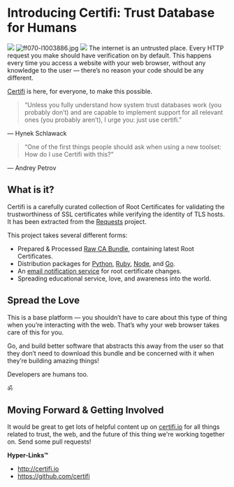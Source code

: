 # Introducing Certifi: Trust Database for Humans

 ![](https://images.squarespace-cdn.com/content/v1/665498111876725f7613f1e6/1719666480948-AX4X1ZV8G9NHLZB6GX0Y/4d1eb-img.jpg)      ![ff070-l1003886.jpg](http://images.squarespace-cdn.com/content/v1/665498111876725f7613f1e6/1719666454123-IJU8ZW6ZC7ZQDKXNOSW3/67a45-ff070-l1003886.jpg)       [![](http://images.squarespace-cdn.com/content/v1/665498111876725f7613f1e6/1719666467200-WFP2XGWODEY4K4IJRFV5/18bf1-bace4-image-asset.jpeg)](/stockholm-2014)   The internet is an untrusted place. Every HTTP request you make should have verification on by default. This happens every time you access a website with your web browser, without any knowledge to the user — there’s no reason your code should be any different.

 [Certifi](http://certifi.io/en/latest/) is here, for everyone, to make this possible.


> “Unless you fully understand how system trust databases work (you probably don’t) and are capable to implement support for all relevant ones (you probably aren’t), I urge you: just use certifi.”



— Hynek Schlawack


> “One of the first things people should ask when using a new toolset: How do I use Certifi with this?”



— Andrey Petrov

  ## What is it?

 Certifi is a carefully curated collection of Root Certificates for validating the trustworthiness of SSL certificates while verifying the identity of TLS hosts. It has been extracted from the [Requests](http://python-requests.org/) project.

 This project takes several different forms:

 * Prepared \& Processed [Raw CA Bundle](https://certifi-bundles.s3.amazonaws.com/latest.pem), containing latest Root Certificates.
* Distribution packages for [Python](https://pypi.python.org/pypi/certifi/), [Ruby](https://rubygems.org/gems/certifi), [Node](https://www.npmjs.org/package/certifi), and [Go](https://github.com/certifi/gocertifi).
* An [email notification service](https://tinyletter.com/certifi) for root certificate changes.
* Spreading educational service, love, and awareness into the world.

 ## Spread the Love

 This is a base platform — you shouldn’t have to care about this type of thing when you’re interacting with the web. That’s why your web browser takes care of this for you.

 Go, and build better software that abstracts this away from the user so that they don’t need to download this bundle and be concerned with it when they’re building amazing things!

 Developers are humans too.

 ॐ

 ## Moving Forward \& Getting Involved

 It would be great to get lots of helpful content up on [certifi.io](http://certifi.io) for all things related to trust, the web, and the future of this thing we're working together on. Send some pull requests! 

 **Hyper\-Links™**

 * <http://certifi.io>
* <https://github.com/certifi>
